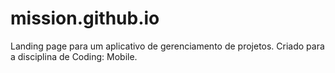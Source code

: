 # mission.github.io
Landing page para um aplicativo de gerenciamento de projetos. Criado para a disciplina de Coding: Mobile.
